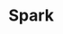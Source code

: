 # Spark

[//]: # (### Change)

[//]: # (from )

[//]: # (``` php)

[//]: # (define&#40;'FCPATH', __DIR__ . DIRECTORY_SEPARATOR . 'public' . DIRECTORY_SEPARATOR&#41;;)

[//]: # (```)

[//]: # ()
[//]: # (to )

[//]: # (``` php)

[//]: # (define&#40;'FCPATH', dirname&#40;__DIR__&#41; . DIRECTORY_SEPARATOR . 'public' . DIRECTORY_SEPARATOR&#41;;)

[//]: # (```)
